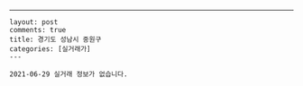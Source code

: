 ---
    layout: post
    comments: true
    title: 경기도 성남시 중원구
    categories: [실거래가]
    ---

    2021-06-29 실거래 정보가 없습니다.

    